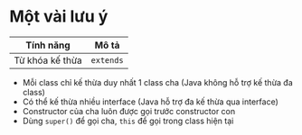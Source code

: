 # Một vài lưu ý 
|Tính năng| Mô tả|
|---------|------|
|Từ khóa kế thừa | `extends`|

- Mỗi class chỉ kế thừa duy nhất 1 class cha (Java không hỗ trợ kế thừa đa class)
- Có thể kế thừa nhiều interface (Java hỗ trợ đa kế thừa qua interface)
- Constructor của cha luôn được gọi trước constructor con
- Dùng `super()` để gọi cha, `this` để gọi trong class hiện tại 